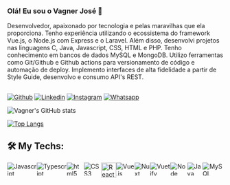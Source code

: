 
### Olá! Eu sou o Vagner José 👋  

Desenvolvedor, apaixonado por tecnologia e pelas maravilhas que ela proporciona. Tenho experiência utilizando o ecossistema do framework Vue.js, o Node.js com Express e o Laravel. Além disso, desenvolvi projetos nas linguagens C, Java, Javascript, CSS, HTML e PHP. Tenho conhecimento em bancos de dados MySQL e MongoDB. Utilizo ferramentas como Git/Github e Github actions para versionamento de código e automação de deploy. Implemento interfaces de alta fidelidade a partir de Style Guide, desenvolvo e consumo API's REST.

##

[![Github](https://img.shields.io/badge/GitHub-100000?style=for-the-badge&logo=github&logoColor=white)](http://github.com/vagnerecomp)
[![Linkedin](https://img.shields.io/badge/LinkedIn-0077B5?style=for-the-badge&logo=linkedin&logoColor=white)](http://linkedin.com/in/vagnerjose01)
[![Instagram](https://img.shields.io/badge/Instagram-E4405F?style=for-the-badge&logo=instagram&logoColor=white)](https://instagram.com/vagnerxote)
[![Whatsapp](https://img.shields.io/badge/WhatsApp-25D366?style=for-the-badge&logo=whatsapp&logoColor=white)](https://wa.me/5575991535261?text=Ol%C3%A1+Vagner%21+Tudo+bom%3F%3F)


![Vagner's GitHub stats](https://github-readme-stats.vercel.app/api?username=vagnerecomp&show_icons=true&theme=dracula)

[![Top Langs](https://github-readme-stats.vercel.app/api/top-langs/?username=vagnerecomp&langs_count=8)](https://github.com/anuraghazra/github-readme-stats)

## 🛠️ My Techs:
<div style="display: flex; height: 30px "> <br/> 
    <img align="center" alt="Javascript" src="https://img.shields.io/badge/JavaScript-F7DF1E?style=for-the-badge&logo=javascript&logoColor=black"/>
    <img align="center" alt="Typescript" src="https://img.shields.io/badge/TypeScript-007ACC?style=for-the-badge&logo=typescript&logoColor=white"/>
    <img align="center" alt="html5" src="https://img.shields.io/badge/HTML5-E34F26?style=for-the-badge&logo=html5&logoColor=white"/>
    <img align="center" alt="CSS3" src="https://img.shields.io/badge/CSS3-1572B6?style=for-the-badge&logo=css3&logoColor=white"/>
    <img align="center" alt="React" height="35px" src="https://img.shields.io/badge/-React-61DAFB?logo=react&logoColor=black&style=flat"/> <br>
    <img align="center" alt="Vue.js" src="https://img.shields.io/badge/Vue.js-35495E?style=for-the-badge&logo=vue.js&logoColor=4FC08D"/>
    <img align="center" alt="Nuxt" src="https://img.shields.io/badge/Nuxt-black?style=for-the-badge&logo=nuxt.js&logoColor=white"/>
    <img align="center" alt="Vuetify" src="https://img.shields.io/badge/Vuetify-1867C0?style=for-the-badge&logo=vuetify&logoColor=AEDDFF"/>
    <img align="center" alt="Node" src="https://img.shields.io/badge/node.js-6DA55F?style=for-the-badge&logo=node.js&logoColor=white"/>
    <img align="center" alt="Java" src="https://img.shields.io/badge/Java-ED8B00?style=for-the-badge&logo=java&logoColor=white"/>
    <img align="center" alt="MySQL" src="https://img.shields.io/badge/mysql-%2300f.svg?style=for-the-badge&logo=mysql&logoColor=white"/>
    <!--
    <img align="center" alt="Quasar" src="https://img.shields.io/badge/Quasar-16B7FB?style=for-the-badge&logo=quasar&logoColor=black"/><br>
    <img align="center" alt="Linguagem C" src="https://img.shields.io/badge/c-%2300599C.svg?style=for-the-badge&logo=c&logoColor=white"/><br>
    <img align="center" alt="Bootstrap" src="https://img.shields.io/badge/bootstrap-%23563D7C.svg?style=for-the-badge&logo=bootstrap&logoColor=white"/> <br>
    <img align="center" alt="Laravel" src="https://img.shields.io/badge/Laravel-FF2D20?style=for-the-badge&logo=laravel&logoColor=white"/><br>
    <img align="center" alt="PHP" src="https://img.shields.io/badge/PHP-777BB4?style=for-the-badge&logo=php&logoColor=white"/><br>
    -->
</div>
<br/> <br/>


